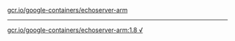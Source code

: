 [gcr.io/google-containers/echoserver-arm](https://hub.docker.com/r/anjia0532/google-containers.echoserver-arm/tags/) 

----
[gcr.io/google-containers/echoserver-arm:1.8 √](https://hub.docker.com/r/anjia0532/google-containers.echoserver-arm/tags/)

